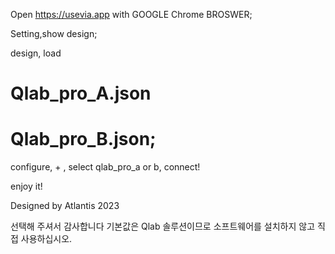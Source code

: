 Open https://usevia.app with GOOGLE Chrome BROSWER;

Setting,show design;

design, load

# Qlab_pro_A.json
# Qlab_pro_B.json;

configure, + , select qlab_pro_a or b, connect!

enjoy it!

Designed by Atlantis 2023

선택해 주셔서 감사합니다
기본값은 Qlab 솔루션이므로 소프트웨어를 설치하지 않고 직접 사용하십시오.

